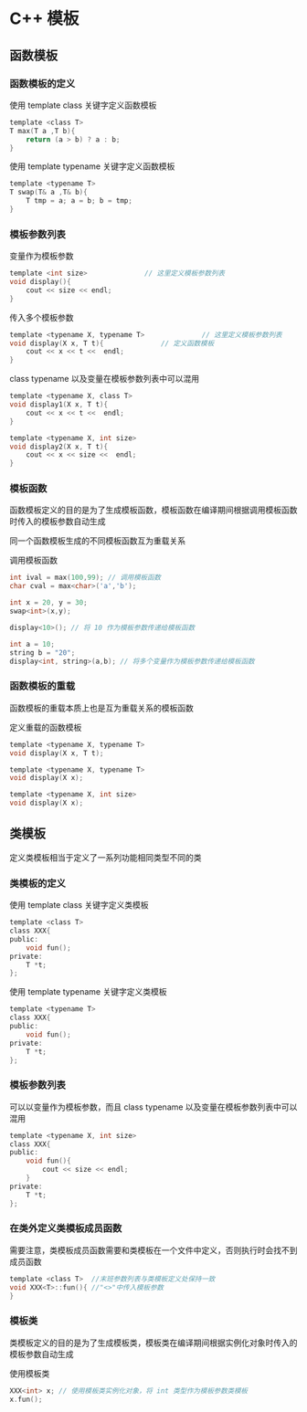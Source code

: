 # C++ 模板

## 函数模板

### 函数模板的定义

使用 template class 关键字定义函数模板
```c
template <class T>
T max(T a ,T b){
    return (a > b) ? a : b;
}
```

使用 template typename 关键字定义函数模板
```c
template <typename T>
T swap(T& a ,T& b){
    T tmp = a; a = b; b = tmp;
}
```

### 模板参数列表

变量作为模板参数
```c
template <int size>              // 这里定义模板参数列表
void display(){
    cout << size << endl;
}
```

传入多个模板参数
```c
template <typename X, typename T>              // 这里定义模板参数列表
void display(X x, T t){              // 定义函数模板
    cout << x << t <<  endl;
}
```

class typename 以及变量在模板参数列表中可以混用
```c
template <typename X, class T>
void display1(X x, T t){
    cout << x << t <<  endl;
}

template <typename X, int size>
void display2(X x, T t){
    cout << x << size <<  endl;
}
```

### 模板函数

函数模板定义的目的是为了生成模板函数，模板函数在编译期间根据调用模板函数时传入的模板参数自动生成

同一个函数模板生成的不同模板函数互为重载关系

调用模板函数
```c
int ival = max(100,99); // 调用模板函数
char cval = max<char>('a','b');

int x = 20, y = 30;
swap<int>(x,y);

display<10>(); // 将 10 作为模板参数传递给模板函数

int a = 10;
string b = "20";
display<int, string>(a,b); // 将多个变量作为模板参数传递给模板函数
```

### 函数模板的重载

函数模板的重载本质上也是互为重载关系的模板函数

定义重载的函数模板

```c
template <typename X, typename T>
void display(X x, T t);

template <typename X, typename T>
void display(X x);

template <typename X, int size>
void display(X x);
```

## 类模板

定义类模板相当于定义了一系列功能相同类型不同的类

### 类模板的定义

使用 template class 关键字定义类模板
```c
template <class T>
class XXX{
public:
    void fun();
private:
    T *t;
};
```

使用 template typename 关键字定义类模板
```c
template <typename T>
class XXX{
public:
    void fun();
private:
    T *t;
};
```

### 模板参数列表

可以以变量作为模板参数，而且 class typename 以及变量在模板参数列表中可以混用
```c
template <typename X, int size>
class XXX{
public:
    void fun(){
        cout << size << endl;
    }
private:
    T *t;
};
```


### 在类外定义类模板成员函数

需要注意，类模板成员函数需要和类模板在一个文件中定义，否则执行时会找不到成员函数

```c
template <class T>  //末班参数列表与类模板定义处保持一致
void XXX<T>::fun(){ //"<>"中传入模板参数
}
```

### 模板类

类模板定义的目的是为了生成模板类，模板类在编译期间根据实例化对象时传入的模板参数自动生成

使用模板类
```c
XXX<int> x; // 使用模板类实例化对象，将 int 类型作为模板参数类模板
x.fun();
```




